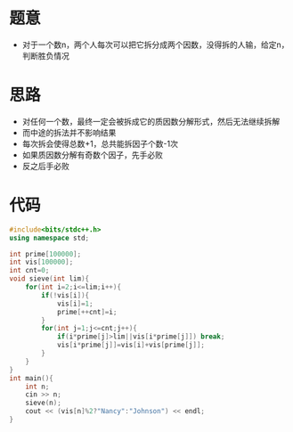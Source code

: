 # 题意
- 对于一个数n，两个人每次可以把它拆分成两个因数，没得拆的人输，给定n，判断胜负情况
# 思路
- 对任何一个数，最终一定会被拆成它的质因数分解形式，然后无法继续拆解
- 而中途的拆法并不影响结果
- 每次拆会使得总数+1，总共能拆因子个数-1次
- 如果质因数分解有奇数个因子，先手必败
- 反之后手必败
# 代码
```cpp
#include<bits/stdc++.h>
using namespace std;

int prime[100000];
int vis[100000];
int cnt=0;
void sieve(int lim){
    for(int i=2;i<=lim;i++){
        if(!vis[i]){
            vis[i]=1;
            prime[++cnt]=i;
        }
        for(int j=1;j<=cnt;j++){
            if(i*prime[j]>lim||vis[i*prime[j]]) break;
            vis[i*prime[j]]=vis[i]+vis[prime[j]];
        }
    }
}
int main(){
    int n;
    cin >> n;
    sieve(n);
    cout << (vis[n]%2?"Nancy":"Johnson") << endl;
}
```